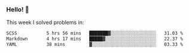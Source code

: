 ### Hello! 👋

This week I solved problems in:

<!--START_SECTION:waka-->

```txt
SCSS           5 hrs 56 mins   ███████▓░░░░░░░░░░░░░░░░░   31.03 %
Markdown       4 hrs 17 mins   █████▓░░░░░░░░░░░░░░░░░░░   22.37 %
YAML           38 mins         ▓░░░░░░░░░░░░░░░░░░░░░░░░   03.33 %
```

<!--END_SECTION:waka-->
